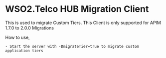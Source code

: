 # WSO2.Telco HUB Migration Client
This is used to migrate Custom Tiers.
This Client is only supported for APIM 1.7.0 to 2.0.0 Migrations

How to use,
    
    - Start the server with -DmigrateTier=true to migrate custom application tiers
   
